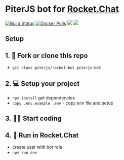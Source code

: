# PiterJS bot for [Rocket.Chat](https://rocket.chat)
[![Build Status](https://ci.piterjs.org/api/badges/piterjs/rocket-bot/status.svg)](https://ci.piterjs.org/piterjs/rocket-bot)
[![Docker Pulls](https://img.shields.io/docker/pulls/piterjs/rocket-bot.svg)](https://hub.docker.com/r/piterjs/rocket-bot/)
[![](https://images.microbadger.com/badges/version/piterjs/rocket-bot.svg)](https://microbadger.com/images/piterjs/rocket-bot "Get your own version badge on microbadger.com")
[![](https://images.microbadger.com/badges/image/piterjs/rocket-bot.svg)](https://microbadger.com/images/piterjs/rocket-bot "Get your own image badge on microbadger.com")

## Setup

## 1. 🍴  Fork or clone this repo
  - `git clone piterjs/rocket-bot piterjs-bot`
## 2. 💻  Setup your project
  - `npm install` get dependencies
  - `copy .env.example .env` - copy env file and setup
## 3. 👨‍💻  Start coding
## 4. 💬  Run in Rocket.Chat
  - create user with bot role
  - `npm run dev`
